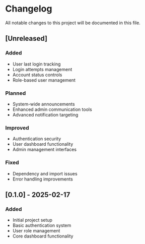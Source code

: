 # Changelog

All notable changes to this project will be documented in this file.

## [Unreleased]

### Added
- User last login tracking
- Login attempts management
- Account status controls
- Role-based user management

### Planned
- System-wide announcements
- Enhanced admin communication tools
- Advanced notification targeting

### Improved
- Authentication security
- User dashboard functionality
- Admin management interfaces

### Fixed
- Dependency and import issues
- Error handling improvements

## [0.1.0] - 2025-02-17

### Added
- Initial project setup
- Basic authentication system
- User role management
- Core dashboard functionality